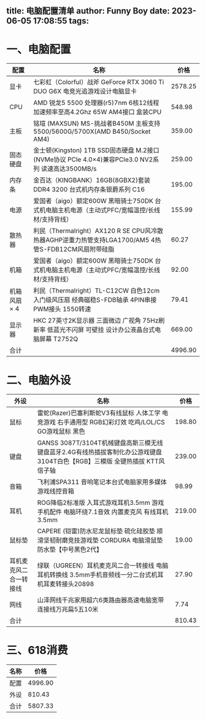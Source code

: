 title: 电脑配置清单
author: Funny Boy
date: 2023-06-05 17:08:55
tags:
---
# 一、电脑配置
| 配置 | 名称 | 价格 |
|--|--|--|
| 显卡 | 七彩虹（Colorful）战斧 GeForce RTX 3060 Ti DUO G6X 电竞光追游戏设计电脑显卡 | 2578.25 |
| CPU | AMD 锐龙5 5500 处理器(r5)7nm 6核12线程 加速频率至高4.2Ghz 65W AM4接口 盒装CPU | 548.98 |
| 主板 | 铭瑄 (MAXSUN) MS-挑战者B450M 主板支持5500/5600G/5700X(AMD B450/Socket AM4) | 359.00 |
| 固态硬盘 | 金士顿(Kingston) 1TB SSD固态硬盘 M.2接口(NVMe协议 PCIe 4.0×4)兼容PCIe3.0 NV2系列 读速高达3500MB/s | 259.00 |
| 内存条 | 金百达（KINGBANK）16GB(8GBX2)套装 DDR4 3200 台式机内存条银爵系列 C16 | 195.00 |
| 电源 | 爱国者（aigo）额定600W 黑暗骑士750DK 台式机电脑主机电源（主动式PFC/宽幅温控/长线材/支持背线） | 155.99 |
| 散热器 | 利民（Thermalright）AX120 R SE CPU风冷散热器AGHP逆重力热管支持LGA1700/AM5 4热管S-FDB12CM风扇附带硅脂 | 60.27 |
| 机箱 | 爱国者（aigo）额定600W 黑暗骑士750DK 台式机电脑主机电源（主动式PFC/宽幅温控/长线材/支持背线） | 92.00 |
| 机箱风扇 × 4 | 利民（Thermalright）TL-C12CW 白色12cm入门级风压扇 经典磁稳S-FDB轴承 4PIN串接PWM接头 1550转速 | 79.41 |
| 显示器 | HKC 27英寸2K显示器 三面微边 广视角 75Hz刷新率 低蓝光不闪屏 可壁挂 设计办公液晶台式电脑屏幕 T2752Q | 669.00 |
| 合计 |  | 4996.90 |
# 二、电脑外设
| 外设 | 名称 | 价格 |
|--|--|--|
| 鼠标 | 雷蛇(Razer)巴塞利斯蛇V3有线鼠标 人体工学 电竞游戏 右手通用型 RGB幻彩灯效 吃鸡/LOL/CS GO游戏鼠标 黑色 | 198.80 |
| 键盘 | GANSS 3087T/3104T机械键盘高斯三模无线键盘蓝牙2.4G有线热插拔客制化办公游戏键盘 3104T白色【RGB】三模版 全键热插拔 KTT风信子轴 | 239.00 |
| 音箱 | 飞利浦SPA311 音响笔记本台式电脑家用多媒体游戏线控音箱 | 98.99 |
| 耳机 | ROG降临2标准版 入耳式游戏耳机3.5mm 游戏手机配件 电脑环绕7.1音效 内置麦克风 有线耳机 3.5mm | 219.00 |
| 鼠标垫 | CAPERE (铠雷)防水尼龙鼠标垫 硫化硅胶垫 顺滑坚韧耐磨竞技游戏垫 CORDURA 电脑滑鼠垫 防水垫【中号黑色2代】 | 19.00 |
| 耳机麦克风二合一转接线 | 绿联（UGREEN）耳机麦克风二合一转接线 电脑耳机转换线 3.5mm手机音频线一分二台式机耳机耳麦转接头20898 | 27.90 |
| 网线 | 山泽网线千兆家用超六6类路由器高速电脑宽带连接线万兆扁5五10米 | 7.74 |
| 合计 |  | 810.43 |
# 三、618消费
| 名称 | 价格 |
|--|--|
| 配置 | 4996.90 |
| 外设 | 810.43 |
| 合计 | 5807.33 |